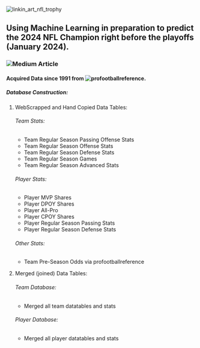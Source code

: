 ![linkin_art_nfl_trophy](https://github.com/allenjake440/NFL_Champion/assets/134075534/0657811b-27c3-4064-aef3-ea8c8de335ef)

## Using Machine Learning in preparation to predict the 2024 NFL Champion right before the playoffs (January 2024).

### ![Medium Article](https://allenjake440.medium.com/predicting-the-nfl-champion-with-machine-learning-7c6eede5a4d2)

#### Acquired Data since 1991 from ![profootballreference](https://www.pro-football-reference.com/).
##### Database Construction:
1. WebScrapped and Hand Copied Data Tables:
   ###### Team Stats:
   - Team Regular Season Passing Offense Stats
   - Team Regular Season Offense Stats
   - Team Regular Season Defense Stats
   - Team Regular Season Games 
   - Team Regular Season Advanced Stats
   ###### Player Stats:
   - Player MVP Shares
   - Player DPOY Shares
   - Player All-Pro
   - Player CPOY Shares
   - Player Regular Season Passing Stats
   - Player Regular Season Defense Stats
   ###### Other Stats:
   - Team Pre-Season Odds via profootballreference
  
2. Merged (joined) Data Tables:
   
   ###### Team Database:
    - Merged all team datatables and stats
      
   ###### Player Database:
    - Merged all player datatables and stats



